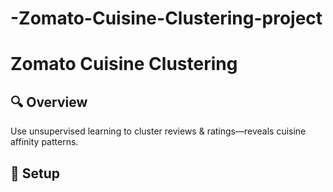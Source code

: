 # -Zomato-Cuisine-Clustering-project
# Zomato Cuisine Clustering

## 🔍 Overview
Use unsupervised learning to cluster reviews & ratings—reveals cuisine affinity patterns.

## 🔧 Setup
```bash
